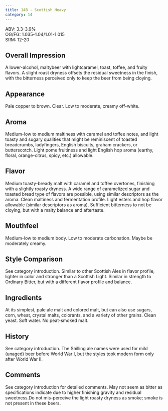 ```yaml
---
title: 14B - Scottish Heavy
category: 14
---
```


ABV: 3.3-3.9%  
OG/FG: 1.035-1.04/1.01-1.015  
SRM: 12-20  

## Overall Impression
A lower-alcohol, maltybeer with lightcaramel, toast, toffee, and fruity flavors. A slight roast dryness offsets the residual sweetness in the finish, with the bitterness perceived only to keep the beer from being cloying.

## Appearance
Pale copper to brown. Clear. Low to moderate, creamy off-white.

## Aroma
Medium-low to medium maltiness with caramel and toffee notes, and light toasty and sugary qualities that might be reminiscent of toasted breadcrumbs, ladyfingers, English biscuits, graham crackers, or butterscotch. Light pome fruitiness and light English hop aroma (earthy, floral, orange-citrus, spicy, etc.) allowable.

## Flavor
Medium toasty-bready malt with caramel and toffee overtones, finishing with a slightly roasty dryness. A wide range of caramelized sugar and toasted bread type of flavors are possible, using similar descriptors as the aroma. Clean maltiness and fermentation profile. Light esters and hop flavor allowable (similar descriptors as aroma). Sufficient bitterness to not be cloying, but with a malty balance and aftertaste.

## Mouthfeel
Medium-low to medium body. Low to moderate carbonation. Maybe be moderately creamy.

## Style Comparison
See category introduction. Similar to other Scottish Ales in flavor profile, lighter in color and stronger than a Scottish Light. Similar in strength to Ordinary Bitter, but with a different flavor profile and balance.

## Ingredients
At its simplest, pale ale malt and colored malt, but can also use sugars, corn, wheat, crystal malts, colorants, and a variety of other grains. Clean yeast. Soft water. No peat-smoked malt.

## History
See category introduction. The Shilling ale names were used for mild (unaged) beer before World War I, but the styles took modern form only after World War II.

## Comments
See category introduction for detailed comments. May not seem as bitter as specifications indicate due to higher finishing gravity and residual sweetness.Do not mis-perceive the light roasty dryness as smoke; smoke is not present in these beers.